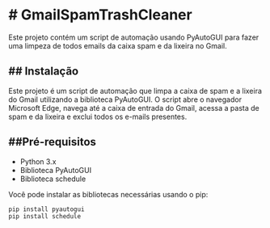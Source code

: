 # #  GmailSpamTrashCleaner

Este projeto contém um script de automação usando PyAutoGUI para fazer uma limpeza de todos emails da caixa spam e da lixeira no Gmail.

## ## Instalação

Este projeto é um script de automação que limpa a caixa de spam e a lixeira do Gmail utilizando a biblioteca PyAutoGUI. O script abre o navegador Microsoft Edge, navega até a caixa de entrada do Gmail, acessa a pasta de spam e da lixeira e exclui todos os e-mails presentes.

## ##Pré-requisitos

- Python 3.x
- Biblioteca PyAutoGUI
- Biblioteca schedule

Você pode instalar as bibliotecas necessárias usando o pip:

```bash
pip install pyautogui
pip install schedule

```
